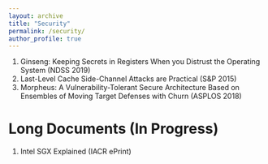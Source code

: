 ```yaml
---
layout: archive
title: "Security"
permalink: /security/
author_profile: true
---
```


<ol>
   <li> Ginseng: Keeping Secrets in Registers When you Distrust the Operating System (NDSS 2019) </li>
   <li> Last-Level Cache Side-Channel Attacks are Practical (S&P 2015) </li>
   <li> Morpheus: A Vulnerability-Tolerant Secure Architecture Based on Ensembles of Moving Target Defenses with Churn (ASPLOS 2018) </li>
</ol>


Long Documents (In Progress)
======
<ol>
   <li> Intel SGX Explained (IACR ePrint) </li>
</ol>
